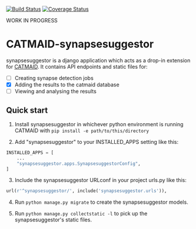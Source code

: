 [![Build Status](https://travis-ci.org/clbarnes/CATMAID-synapsesuggestor.svg?branch=master)](https://travis-ci.org/clbarnes/CATMAID-synapsesuggestor)
[![Coverage Status](https://coveralls.io/repos/github/clbarnes/CATMAID-synapsesuggestor/badge.svg?branch=master)](https://coveralls.io/github/clbarnes/CATMAID-synapsesuggestor?branch=master)

WORK IN PROGRESS

# CATMAID-synapsesuggestor

synapsesuggestor is a django application which acts as a drop-in
extension for [CATMAID](http://www.catmaid.org). It contains API
endpoints and static files for:

- [ ] Creating synapse detection jobs
- [x] Adding the results to the catmaid database
- [ ] Viewing and analysing the results

## Quick start

1. Install synapsesuggestor in whichever python environment is running
CATMAID with `pip install -e path/to/this/directory`

2. Add "synapsesuggestor" to your INSTALLED_APPS setting like this:

```python
INSTALLED_APPS = [
    ...
    "synapsesuggestor.apps.SynapsesuggestorConfig",
]
```

3. Include the synapsesuggestor URLconf in your project urls.py like this:

```python
url(r'^synapsesuggestor/', include('synapsesuggestor.urls')),
```

4. Run `python manage.py migrate` to create the synapsesuggestor models.

5. Run `python manage.py collectstatic -l` to pick up the
synapsesuggestor's static files.
